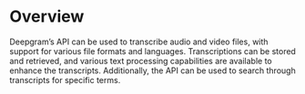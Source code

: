 # Overview

Deepgram’s API can be used to transcribe audio and video files, with support
for various file formats and languages. Transcriptions can be stored and
retrieved, and various text processing capabilities are available to enhance
the transcripts. Additionally, the API can be used to search through
transcripts for specific terms.
